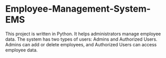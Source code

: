 # Employee-Management-System-EMS
This project is written in Python. It helps administrators manage employee data. The system has two types of users: Admins and Authorized Users. Admins can add or delete employees, and Authorized Users can access employee data.
